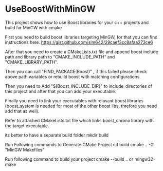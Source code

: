 # UseBoostWithMinGW
This project shows how to use Boost libraries for your c++ projects and build for MinGW with cmake

First you need to build boost libraries targeting MinGW, for that you can find instructions here.
  https://gist.github.com/sim642/29caef3cc8afaa273ce6
  
After that you need to create a CMakeLists.txt file and append boost include path and library path to "CMAKE_INCLUDE_PATH" and "CMAKE_LIBRARY_PATH".

Then you can call "FIND_PACKAGE(Boost)" , if this failed please check above path variables or rebuild boost with matching configurations.

Then you need to Add "${Boost_INCLUDE_DIR}" to include_directories of this project and after that you can add your executable.

Finally you need to link your executables with relavant boost libraries (boost_system is needed for most of the other boost libs, threfore you need add that as well).

Refer to attached CMakeLists.txt file which links boost_chrono library with the target executable.

its better to have a separate build folder
mkdir build

Run Following commands to Generate CMake Project
cd build
cmake .. -G "MinGW Makefiles"

Run following command to build your project
cmake --build .. 
  or 
mingw32-make
